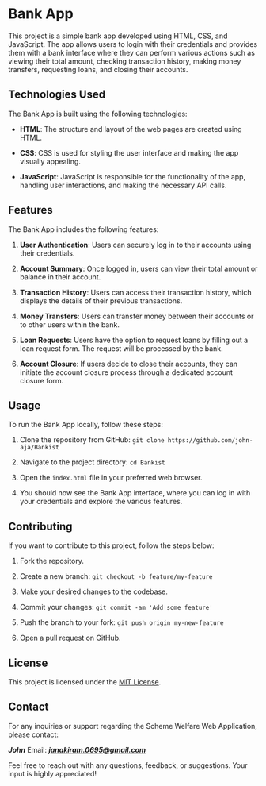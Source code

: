 # Bank App

This project is a simple bank app developed using HTML, CSS, and JavaScript. The app allows users to login with their credentials and provides them with a bank interface where they can perform various actions such as viewing their total amount, checking transaction history, making money transfers, requesting loans, and closing their accounts.

## Technologies Used

The Bank App is built using the following technologies:

- **HTML**: The structure and layout of the web pages are created using HTML.

- **CSS**: CSS is used for styling the user interface and making the app visually appealing.

- **JavaScript**: JavaScript is responsible for the functionality of the app, handling user interactions, and making the necessary API calls.

## Features

The Bank App includes the following features:

1. **User Authentication**: Users can securely log in to their accounts using their credentials.

2. **Account Summary**: Once logged in, users can view their total amount or balance in their account.

3. **Transaction History**: Users can access their transaction history, which displays the details of their previous transactions.

4. **Money Transfers**: Users can transfer money between their accounts or to other users within the bank.

5. **Loan Requests**: Users have the option to request loans by filling out a loan request form. The request will be processed by the bank.

6. **Account Closure**: If users decide to close their accounts, they can initiate the account closure process through a dedicated account closure form.

## Usage

To run the Bank App locally, follow these steps:

1. Clone the repository from GitHub: `git clone https://github.com/john-aja/Bankist`

2. Navigate to the project directory: `cd Bankist`

3. Open the `index.html` file in your preferred web browser.

4. You should now see the Bank App interface, where you can log in with your credentials and explore the various features.

## Contributing

If you want to contribute to this project, follow the steps below:

1. Fork the repository.

2. Create a new branch: `git checkout -b feature/my-feature`

3. Make your desired changes to the codebase.
4. Commit your changes: `git commit -am 'Add some feature'`

5. Push the branch to your fork: `git push origin my-new-feature`

6. Open a pull request on GitHub.

## License

This project is licensed under the [MIT License](LICENSE).

## Contact

For any inquiries or support regarding the Scheme Welfare Web Application, please contact:

**_John_**
Email: ***janakiram.0695@gmail.com***

Feel free to reach out with any questions, feedback, or suggestions. Your input is highly appreciated!
